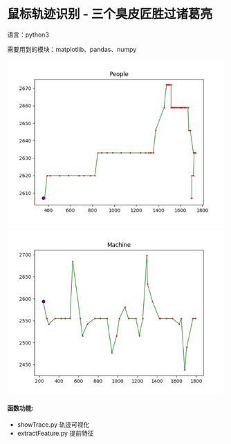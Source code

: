 # 鼠标轨迹识别 - 三个臭皮匠胜过诸葛亮

语言：python3

需要用到的模块：matplotlib、pandas、numpy

![people](people.png)

![machine](machine.png)

#### 函数功能:
- showTrace.py   轨迹可视化
- extractFeature.py   提前特征

